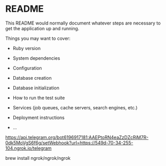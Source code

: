 # README

This README would normally document whatever steps are necessary to get the
application up and running.

Things you may want to cover:

* Ruby version

* System dependencies

* Configuration

* Database creation

* Database initialization

* How to run the test suite

* Services (job queues, cache servers, search engines, etc.)

* Deployment instructions

* ...

https://api.telegram.org/bot6196917181:AAEPtoRN4eaZzDZcRjM7R-0dk5MoVgS6f6g/setWebhook?url=https://549d-70-34-255-104.ngrok.io/telegram

brew install ngrok/ngrok/ngrok
